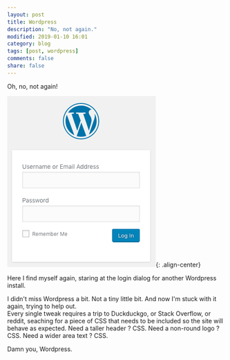 ```yaml
---
layout: post
title: Wordpress
description: "No, not again."
modified: 2019-01-10 16:01
category: blog
tags: [post, wordpress]
comments: false
share: false
---
```


Oh, no, not again!

![wp-admin](https://raw.githubusercontent.com/mrBatsu/blog/master/docs/images/wp-admin.png){: .align-center}

Here I find myself again, staring at the login dialog for another Wordpress install.

I didn't miss Wordpress a bit. Not a tiny little bit. And now I'm stuck with it again, trying to help out.  
Every single tweak requires a trip to Duckduckgo, or Stack Overflow, or reddit, seaching for a piece of CSS that needs to be included so the site will behave as expected. Need a taller header ? CSS. Need a non-round logo ? CSS. Need a wider area text ? CSS.

Damn you, Wordpress.


